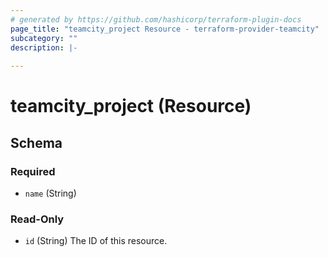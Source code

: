 ```yaml
---
# generated by https://github.com/hashicorp/terraform-plugin-docs
page_title: "teamcity_project Resource - terraform-provider-teamcity"
subcategory: ""
description: |-
  
---
```


# teamcity_project (Resource)





<!-- schema generated by tfplugindocs -->
## Schema

### Required

- `name` (String)

### Read-Only

- `id` (String) The ID of this resource.
